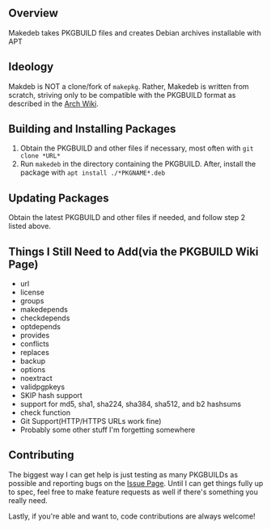 ## Overview ##
Makedeb takes PKGBUILD files and creates Debian archives installable with APT

## Ideology ##
Makdeb is NOT a clone/fork of `makepkg`. Rather, Makedeb is written from scratch, striving only to be compatible with the PKGBUILD format as described in the [Arch Wiki](https://wiki.archlinux.org/index.php/PKGBUILD).

## Building and Installing Packages ##
1. Obtain the PKGBUILD and other files if necessary, most often with `git clone *URL*`
2. Run `makedeb` in the directory containing the PKGBUILD. After, install the package with `apt install ./*PKGNAME*.deb`

## Updating Packages ##
Obtain the latest PKGBUILD and other files if needed, and follow step 2 listed above.

## Things I Still Need to Add(via the PKGBUILD Wiki Page) ##
 - url
 - license
 - groups
 - makedepends
 - checkdepends
 - optdepends
 - provides
 - conflicts
 - replaces
 - backup
 - options
 - noextract
 - validpgpkeys
 - SKIP hash support
 - support for md5, sha1, sha224, sha384, sha512, and b2 hashsums
 - check function
 - Git Support(HTTP/HTTPS URLs work fine)
 - Probably some other stuff I'm forgetting somewhere
 
## Contributing ##
The biggest way I can get help is just testing as many PKGBUILDs as possible and reporting bugs on the [Issue Page](https://github.com/hwittenborn/makedeb/issues). Until I can get things fully up to spec, feel free to make feature requests as well if there's something you really need.

Lastly, if you're able and want to, code contributions are always welcome!
